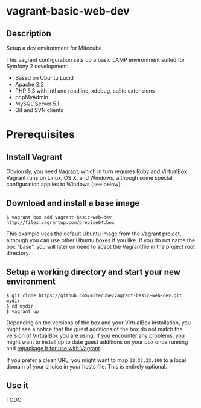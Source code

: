 vagrant-basic-web-dev
=====================

Description
-----------

Setup a dev environment for Mitecube.

This vagrant configuration sets up a basic LAMP environment suited for Symfony 2 development:

* Based on Ubuntu Lucid
* Apache 2.2
* PHP 5.3 with intl and readline, xdebug, sqlite extensions
* phpMyAdmin
* MySQL Server 5.1
* Git and SVN clients

# Prerequisites

## Install Vagrant

Obviously, you need [Vagrant](http://www.vagrantup.com/), which in turn requires Ruby and VirtualBox. Vagrant runs on Linux, OS X, and Windows, although some special configuration applies to Windows (see below).

## Download and install a base image

	$ vagrant box add vagrant-basic-web-dev http://files.vagrantup.com/precise64.box

This example uses the default Ubuntu image from the Vagrant project, although you can use other Ubuntu boxes if you like. If you do not name the box "base", you will later on need to adapt the Vagrantfile in the project root directory.

## Setup a working directory and start your new environment

    $ git clone https://github.com/mitecube/vagrant-basic-web-dev.git mydir
    $ cd mydir
    $ vagrant up

Depending on the versions of the box and your VirtualBox installation, you might see a notice that the guest additions of the box do not match the version of VirtualBox you are using. If you encounter any problems, you might want to install up to date guest additions on your box once running and [repackage it for use with Vagrant](http://vagrantup.com/docs/getting-started/packaging.html).

If you prefer a clean URL, you might want to map `33.33.33.100` to a local domain of your choice in your hosts file. This is entirely optional.

## Use it

TODO	
